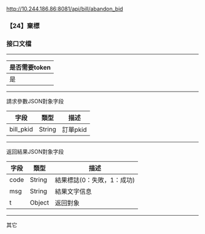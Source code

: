 http://10.244.186.86:8081/api/bill/abandon_bid

### 【24】棄標

### 接口文檔

***

| 是否需要token |
| --------- |
| 是         |

***

請求參數JSON對象字段

| 字段        | 類型     | 描述     |
| --------- | ------ | ------ |
| bill_pkid | String | 訂單pkid |

***

返回結果JSON對象字段

| 字段   | 類型     | 描述              |
| ---- | ------ | --------------- |
| code | String | 結果標誌(0：失敗，1：成功) |
| msg  | String | 結果文字信息          |
| t    | Object | 返回對象            |

***

其它
